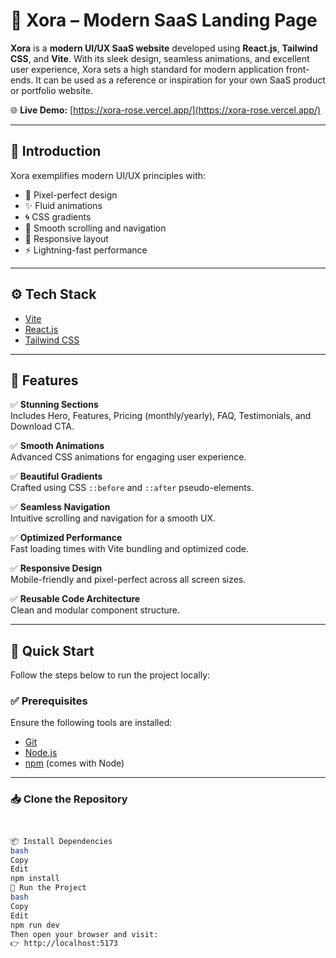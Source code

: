 # 🚀 Xora – Modern SaaS Landing Page

**Xora** is a **modern UI/UX SaaS website** developed using **React.js**, **Tailwind CSS**, and **Vite**. With its sleek design, seamless animations, and excellent user experience, Xora sets a high standard for modern application front-ends. It can be used as a reference or inspiration for your own SaaS product or portfolio website.

🌐 **Live Demo:** [https://xora-rose.vercel.app/](https://xora-rose.vercel.app/)

---

## 🤖 Introduction

Xora exemplifies modern UI/UX principles with:

- 🎯 Pixel-perfect design  
- ✨ Fluid animations  
- 🌀 CSS gradients  
- 🧭 Smooth scrolling and navigation  
- 📱 Responsive layout  
- ⚡️ Lightning-fast performance  

---

## ⚙️ Tech Stack

- [Vite](https://vitejs.dev/)
- [React.js](https://reactjs.org/)
- [Tailwind CSS](https://tailwindcss.com/)

---

## 🔋 Features

✅ **Stunning Sections**  
Includes Hero, Features, Pricing (monthly/yearly), FAQ, Testimonials, and Download CTA.

✅ **Smooth Animations**  
Advanced CSS animations for engaging user experience.

✅ **Beautiful Gradients**  
Crafted using CSS `::before` and `::after` pseudo-elements.

✅ **Seamless Navigation**  
Intuitive scrolling and navigation for a smooth UX.

✅ **Optimized Performance**  
Fast loading times with Vite bundling and optimized code.

✅ **Responsive Design**  
Mobile-friendly and pixel-perfect across all screen sizes.

✅ **Reusable Code Architecture**  
Clean and modular component structure.

---

## 🤸 Quick Start

Follow the steps below to run the project locally:

### ✅ Prerequisites

Ensure the following tools are installed:

- [Git](https://git-scm.com/)
- [Node.js](https://nodejs.org/)
- [npm](https://www.npmjs.com/) (comes with Node)

---

### 📥 Clone the Repository

```bash


📦 Install Dependencies
bash
Copy
Edit
npm install
🚀 Run the Project
bash
Copy
Edit
npm run dev
Then open your browser and visit:
👉 http://localhost:5173



